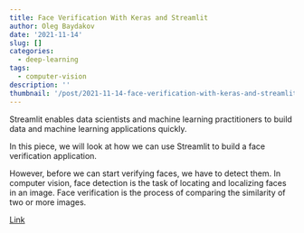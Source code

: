 ```yaml
---
title: Face Verification With Keras and Streamlit
author: Oleg Baydakov
date: '2021-11-14'
slug: []
categories:
  - deep-learning
tags:
  - computer-vision
description: ''
thumbnail: '/post/2021-11-14-face-verification-with-keras-and-streamlit/images/image.png'
---
```


Streamlit enables data scientists and machine learning practitioners to build data and machine learning applications quickly. 

In this piece, we will look at how we can use Streamlit to build a face verification application. 

However, before we can start verifying faces, we have to detect them. In computer vision, face detection is the task of locating and localizing faces in an image. Face verification is the process of comparing the similarity of two or more images.

[Link](https://blog.paperspace.com/face-verification-with-keras/)

